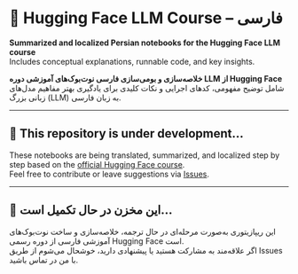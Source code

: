 # 📘 Hugging Face LLM Course – فارسی

**Summarized and localized Persian notebooks for the Hugging Face LLM course**  
Includes conceptual explanations, runnable code, and key insights.

**خلاصه‌سازی و بومی‌سازی فارسی نوت‌بوک‌های آموزشی دوره LLM از Hugging Face**  
شامل توضیح مفهومی، کدهای اجرایی و نکات کلیدی برای یادگیری بهتر مفاهیم مدل‌های زبانی بزرگ (LLM) به زبان فارسی.

---

## 🚧 This repository is under development...

These notebooks are being translated, summarized, and localized step by step based on the [official Hugging Face course](https://huggingface.co/learn/nlp-course).  
Feel free to contribute or leave suggestions via [Issues](https://github.com/Mojtaba-Choopani/huggingface-llm-course-fa-notebooks/issues).

---

## 🚧 این مخزن در حال تکمیل است...

این ریپازیتوری به‌صورت مرحله‌ای در حال ترجمه، خلاصه‌سازی و ساخت نوت‌بوک‌های آموزشی فارسی از دوره رسمی Hugging Face است.  
اگر علاقه‌مند به مشارکت هستید یا پیشنهادی دارید، خوشحال می‌شوم از طریق Issues با من در تماس باشید.
